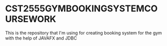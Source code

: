 # CST2555GYMBOOKINGSYSTEMCOURSEWORK
This is the repository that I'm using for creating booking system for the gym with the help of JAVAFX and JDBC

